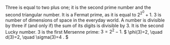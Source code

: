 Three is equal to two plus one; it is the second prime number and the
second triangular number. It is a Fermat prime, as it is equal to
$2^{2^{0}}+1.$ 3 is number of dimensions of space in the everyday world.
A number is divisible by three if (and only if) the sum of its digits is
divisible by 3. It is the second Lucky number. 3 is the first Mersenne
prime: $3=2^{2}-1.$ $ \phi(3)=2, \quad d(3)=2, \quad \sigma(3)=4 . $
